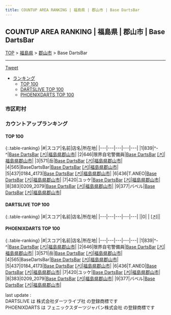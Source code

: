 ```yaml
---
title: COUNTUP AREA RANKING | 福島県 | 郡山市 | Base DartsBar
---
```

## COUNTUP AREA RANKING | 福島県 | 郡山市 | Base DartsBar

[TOP](/darts/rank/) > [福島県](/darts/rank/福島県/) > [郡山市](/darts/rank/福島県/郡山市/) > Base DartsBar

___

<a href="https://twitter.com/share?ref_src=twsrc%5Etfw" data-text="COUNTUP AREA RANKING | 福島県郡山市Base DartsBar" class="twitter-share-button" data-hashtags="DARTSLIVE,PHOENIXDARTS,darts,ダーツ" data-show-count="false">Tweet</a>

* [ランキング](#カウントアップランキング)
    * [TOP 100](#top-100)
    * [DARTSLIVE TOP 100](#dartslive-top-100)
    * [PHOENIXDARTS TOP 100](#phoenixdarts-top-100)

### 市区町村

<ul>

</ul>

### カウントアップランキング

#### TOP 100



{:.table-ranking}
|#|スコア|名前|店名|所在地|
|---|---|---|---|---|
|1|839|<span class="rank-name-pd">^-^</span>|<a href="/darts/rank/shops/83204.html">Base DartsBar</a> <a href="https://vs.phoenixdarts.com/jp/shop/shopDetailInfo/s_83204?s_seq=83204">[↗]</a>|<a href="/darts/rank/福島県/郡山市">福島県郡山市</a>|
|2|646|<span class="rank-name-pd">限界自宅警備員</span>|<a href="/darts/rank/shops/83204.html">Base DartsBar</a> <a href="https://vs.phoenixdarts.com/jp/shop/shopDetailInfo/s_83204?s_seq=83204">[↗]</a>|<a href="/darts/rank/福島県/郡山市">福島県郡山市</a>|
|3|571|<span class="rank-name-pd">岳</span>|<a href="/darts/rank/shops/83204.html">Base DartsBar</a> <a href="https://vs.phoenixdarts.com/jp/shop/shopDetailInfo/s_83204?s_seq=83204">[↗]</a>|<a href="/darts/rank/福島県/郡山市">福島県郡山市</a>|
|4|565|<span class="rank-name-pd">BaseDartsBar</span>|<a href="/darts/rank/shops/83204.html">Base DartsBar</a> <a href="https://vs.phoenixdarts.com/jp/shop/shopDetailInfo/s_83204?s_seq=83204">[↗]</a>|<a href="/darts/rank/福島県/郡山市">福島県郡山市</a>|
|5|437|<span class="rank-name-pd">0184_4173</span>|<a href="/darts/rank/shops/83204.html">Base DartsBar</a> <a href="https://vs.phoenixdarts.com/jp/shop/shopDetailInfo/s_83204?s_seq=83204">[↗]</a>|<a href="/darts/rank/福島県/郡山市">福島県郡山市</a>|
|6|436|<span class="rank-name-pd">T.ANEO</span>|<a href="/darts/rank/shops/83204.html">Base DartsBar</a> <a href="https://vs.phoenixdarts.com/jp/shop/shopDetailInfo/s_83204?s_seq=83204">[↗]</a>|<a href="/darts/rank/福島県/郡山市">福島県郡山市</a>|
|7|420|<span class="rank-name-pd">ユッケ</span>|<a href="/darts/rank/shops/83204.html">Base DartsBar</a> <a href="https://vs.phoenixdarts.com/jp/shop/shopDetailInfo/s_83204?s_seq=83204">[↗]</a>|<a href="/darts/rank/福島県/郡山市">福島県郡山市</a>|
|8|383|<span class="rank-name-pd">0209_2079</span>|<a href="/darts/rank/shops/83204.html">Base DartsBar</a> <a href="https://vs.phoenixdarts.com/jp/shop/shopDetailInfo/s_83204?s_seq=83204">[↗]</a>|<a href="/darts/rank/福島県/郡山市">福島県郡山市</a>|
|9|377|<span class="rank-name-pd">バベル</span>|<a href="/darts/rank/shops/83204.html">Base DartsBar</a> <a href="https://vs.phoenixdarts.com/jp/shop/shopDetailInfo/s_83204?s_seq=83204">[↗]</a>|<a href="/darts/rank/福島県/郡山市">福島県郡山市</a>|


#### DARTSLIVE TOP 100



{:.table-ranking}
|#|スコア|名前|店名|所在地|
|---|---|---|---|---|
||0|<span class="rank-name-dl"> </span>|<a href="/darts/rank/shops/.html"></a> <a href="">[↗]</a>|<a href="/darts/rank//"></a>|


#### PHOENIXDARTS TOP 100



{:.table-ranking}
|#|スコア|名前|店名|所在地|
|---|---|---|---|---|
|1|839|<span class="rank-name-pd">^-^</span>|<a href="/darts/rank/shops/83204.html">Base DartsBar</a> <a href="https://vs.phoenixdarts.com/jp/shop/shopDetailInfo/s_83204?s_seq=83204">[↗]</a>|<a href="/darts/rank/福島県/郡山市">福島県郡山市</a>|
|2|646|<span class="rank-name-pd">限界自宅警備員</span>|<a href="/darts/rank/shops/83204.html">Base DartsBar</a> <a href="https://vs.phoenixdarts.com/jp/shop/shopDetailInfo/s_83204?s_seq=83204">[↗]</a>|<a href="/darts/rank/福島県/郡山市">福島県郡山市</a>|
|3|571|<span class="rank-name-pd">岳</span>|<a href="/darts/rank/shops/83204.html">Base DartsBar</a> <a href="https://vs.phoenixdarts.com/jp/shop/shopDetailInfo/s_83204?s_seq=83204">[↗]</a>|<a href="/darts/rank/福島県/郡山市">福島県郡山市</a>|
|4|565|<span class="rank-name-pd">BaseDartsBar</span>|<a href="/darts/rank/shops/83204.html">Base DartsBar</a> <a href="https://vs.phoenixdarts.com/jp/shop/shopDetailInfo/s_83204?s_seq=83204">[↗]</a>|<a href="/darts/rank/福島県/郡山市">福島県郡山市</a>|
|5|437|<span class="rank-name-pd">0184_4173</span>|<a href="/darts/rank/shops/83204.html">Base DartsBar</a> <a href="https://vs.phoenixdarts.com/jp/shop/shopDetailInfo/s_83204?s_seq=83204">[↗]</a>|<a href="/darts/rank/福島県/郡山市">福島県郡山市</a>|
|6|436|<span class="rank-name-pd">T.ANEO</span>|<a href="/darts/rank/shops/83204.html">Base DartsBar</a> <a href="https://vs.phoenixdarts.com/jp/shop/shopDetailInfo/s_83204?s_seq=83204">[↗]</a>|<a href="/darts/rank/福島県/郡山市">福島県郡山市</a>|
|7|420|<span class="rank-name-pd">ユッケ</span>|<a href="/darts/rank/shops/83204.html">Base DartsBar</a> <a href="https://vs.phoenixdarts.com/jp/shop/shopDetailInfo/s_83204?s_seq=83204">[↗]</a>|<a href="/darts/rank/福島県/郡山市">福島県郡山市</a>|
|8|383|<span class="rank-name-pd">0209_2079</span>|<a href="/darts/rank/shops/83204.html">Base DartsBar</a> <a href="https://vs.phoenixdarts.com/jp/shop/shopDetailInfo/s_83204?s_seq=83204">[↗]</a>|<a href="/darts/rank/福島県/郡山市">福島県郡山市</a>|
|9|377|<span class="rank-name-pd">バベル</span>|<a href="/darts/rank/shops/83204.html">Base DartsBar</a> <a href="https://vs.phoenixdarts.com/jp/shop/shopDetailInfo/s_83204?s_seq=83204">[↗]</a>|<a href="/darts/rank/福島県/郡山市">福島県郡山市</a>|


<div class="footer border-top border-gray-light mt-5 pt-3 text-right text-gray">
    last update : <span style="font-weight: italic" id="foot_last_modified"></span><br />
    DARTSLIVE は 株式会社ダーツライブ社 の登録商標です<br />
    PHOENIXDARTS は フェニックスダーツジャパン株式会社 の登録商標です<br />
</div>

<script src="https://cdnjs.cloudflare.com/ajax/libs/jquery.tablesorter/2.31.3/js/jquery.tablesorter.min.js" integrity="sha512-qzgd5cYSZcosqpzpn7zF2ZId8f/8CHmFKZ8j7mU4OUXTNRd5g+ZHBPsgKEwoqxCtdQvExE5LprwwPAgoicguNg==" crossorigin="anonymous" referrerpolicy="no-referrer"></script>
<link rel="stylesheet" href="https://cdnjs.cloudflare.com/ajax/libs/jquery.tablesorter/2.31.3/css/theme.default.min.css" integrity="sha512-wghhOJkjQX0Lh3NSWvNKeZ0ZpNn+SPVXX1Qyc9OCaogADktxrBiBdKGDoqVUOyhStvMBmJQ8ZdMHiR3wuEq8+w==" crossorigin="anonymous" referrerpolicy="no-referrer" />
<script>
$(function() {
    $(".table-ranking").tablesorter({sortList:[[0, 0]]});
    $("#foot_last_modified").text(formatDate(new Date(document.lastModified), 'yyyy-MM-dd HH:mm:ss'));
});
</script>

<script async src="https://platform.twitter.com/widgets.js" charset="utf-8"></script>